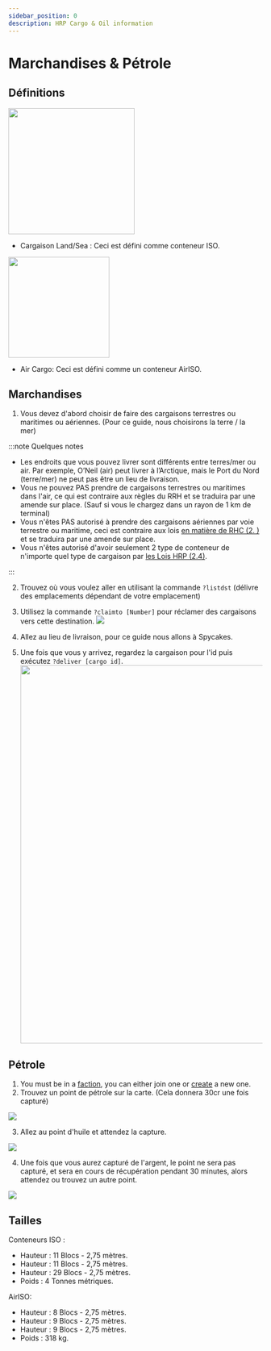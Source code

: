 ```yaml
---
sidebar_position: 0
description: HRP Cargo & Oil information
---
```


# Marchandises & Pétrole

## Définitions

<!-- css for flex -->
  <div class="flex-vcenter">
    <div>
      <img src="/img/hrp/cargooil/HRPISOContainer.png" width="250px"/>
    </div>
<p>

- Cargaison Land/Sea : Ceci est défini comme conteneur ISO.

</p>
  </div>

<!-- css for flex -->
  <div class="flex-vcenter">
    <div>
      <img src="/img/hrp/cargooil/HRPAirISOContainerpng.png" width="200px"/>
    </div>
<p>

- Air Cargo: Ceci est défini comme un conteneur AirISO.

</p>
  </div>

## Marchandises

1. Vous devez d'abord choisir de faire des cargaisons terrestres ou maritimes ou aériennes. (Pour ce guide, nous choisirons la terre / la mer)

:::note Quelques notes

- Les endroits que vous pouvez livrer sont différents entre terres/mer ou air. Par exemple, O’Neil (air) peut livrer à l’Arctique, mais le Port du Nord (terre/mer) ne peut pas être un lieu de livraison.
- Vous ne pouvez PAS prendre de cargaisons terrestres ou maritimes dans l'air, ce qui est contraire aux règles du RRH et se traduira par une amende sur place. (Sauf si vous le chargez dans un rayon de 1 km de terminal)
- Vous n'êtes PAS autorisé à prendre des cargaisons aériennes par voie terrestre ou maritime, ceci est contraire aux lois [en matière de RHC (2. )](/hrplaws#23-airiso-container-mismanagement) et se traduira par une amende sur place.
- Vous n'êtes autorisé d'avoir seulement 2 type de conteneur de n'importe quel type de cargaison par [les Lois HRP (2.4)](/hrplaws#24-player-container-limit).

:::

2. Trouvez où vous voulez aller en utilisant la commande `?listdst` (délivre des emplacements dépendant de votre emplacement)
3. Utilisez la commande `?claimto [Number]` pour réclamer des cargaisons vers cette destination. <img src="/img/hrp/cargooil/HRPClaimTo.png" />

4. Allez au lieu de livraison, pour ce guide nous allons à Spycakes.
5. Une fois que vous y arrivez, regardez la cargaison pour l'id puis exécutez `?deliver [cargo id]`. <img src="/img/hrp/cargooil/HRPDeliver.png" width="750px" />


## Pétrole

1. You must be in a [faction](https://trickys.gg/factions), you can either join one or [create](/stormworks/HRP/factions#create-a-faction) a new one.
2. Trouvez un point de pétrole sur la carte. (Cela donnera 30cr une fois capturé)

<img src="/img/hrp/cargooil/HRPOilField.png" />

3. Allez au point d'huile et attendez la capture.

<img src="/img/hrp/cargooil/HRPOilPointcapture1.png" />

4. Une fois que vous aurez capturé de l'argent, le point ne sera pas capturé, et sera en cours de récupération pendant 30 minutes, alors attendez ou trouvez un autre point.

<img src="/img/hrp/cargooil/HRPOilPointcapture2.png" />

## Tailles

Conteneurs ISO :
- Hauteur : 11 Blocs - 2,75 mètres.
- Hauteur : 11 Blocs - 2,75 mètres.
- Hauteur : 29 Blocs - 2,75 mètres.
- Poids : 4 Tonnes métriques.

AirISO:
- Hauteur : 8 Blocs - 2,75 mètres.
- Hauteur : 9 Blocs - 2,75 mètres.
- Hauteur : 9 Blocs - 2,75 mètres.
- Poids : 318 kg.